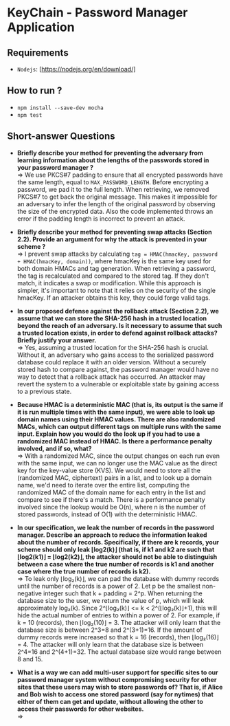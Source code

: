 # KeyChain - Password Manager Application

## Requirements
- `Nodejs`: [https://nodejs.org/en/download/]
## How to run ?
- `npm install --save-dev mocha`
- `npm test`

## Short-answer Questions

- <b>Briefly describe your method for preventing the adversary from learning information about
the lengths of the passwords stored in your password manager ?</b><br>
=> We use PKCS#7 padding to ensure that all encrypted passwords have the same length, equal to `MAX_PASSWORD_LENGTH`. Before encrypting a password, we pad it to the full length. When retrieving, we removed PKCS#7 to get back the original message. This makes it impossible for an adversary to infer the length of the original password by observing the size of the encrypted data. Also the code implemented throws an error if the padding length is incorrect to prevent an attack.

- <b>Briefly describe your method for preventing swap attacks (Section 2.2). Provide an argument
for why the attack is prevented in your scheme ?</b><br>
=> I prevent swap attacks by calculating `tag = HMAC(hmacKey, password + HMAC(hmacKey, domain))`, where hmacKey is the same key used for both domain HMACs and tag generation. When retrieving a password, the tag is recalculated and compared to the stored tag. If they don't match, it indicates a swap or modification. While this approach is simpler, it's important to note that it relies on the security of the single hmacKey. If an attacker obtains this key, they could forge valid tags.

- <b>In our proposed defense against the rollback attack (Section 2.2), we assume that we can store
the SHA-256 hash in a trusted location beyond the reach of an adversary. Is it necessary to
assume that such a trusted location exists, in order to defend against rollback attacks? Briefly
justify your answer.</b><br>
=> Yes, assuming a trusted location for the SHA-256 hash is crucial. Without it, an adversary who gains access to the serialized password database could replace it with an older version. Without a securely stored hash to compare against, the password manager would have no way to detect that a rollback attack has occurred. An attacker may revert the system to a vulnerable or exploitable state by gaining access to a previous state.

- <b>Because HMAC is a deterministic MAC (that is, its output is the same if it is run multiple
times with the same input), we were able to look up domain names using their HMAC values.
There are also randomized MACs, which can output different tags on multiple runs with the
same input. Explain how you would do the look up if you had to use a randomized MAC
instead of HMAC. Is there a performance penalty involved, and if so, what?</b><br>
=> With a randomized MAC, since the output changes on each run even with the same input, we can no longer use the MAC value as the direct key for the key-value store (KVS). We would need to store all the (randomized MAC, ciphertext) pairs in a list, and to look up a domain name, we'd need to iterate over the entire list, computing the randomized MAC of the domain name for each entry in the list and compare to see if there's a match. There is a performance penalty involved since the lookup would be O(n), where n is the number of stored passwords, instead of O(1) with the deterministic HMAC.

- <b>In our specification, we leak the number of records in the password manager. Describe an
approach to reduce the information leaked about the number of records. Specifically, if there
are k records, your scheme should only leak ⌊log2(k)⌋ (that is, if k1 and k2 are such that
⌊log2(k1)⌋ = ⌊log2(k2)⌋, the attacker should not be able to distinguish between a case where
the true number of records is k1 and another case where the true number of records is k2).</b><br>
=> To leak only ⌊log₂(k)⌋, we can pad the database with dummy records until the number of records is a power of 2. Let p be the smallest non-negative integer such that k + padding = 2^p.
When returning the database size to the user, we return the value of p, which will leak approximately log₂(k). Since 2^⌊log₂(k)⌋ <= k < 2^(⌊log₂(k)⌋+1), this will hide the actual number of entries to within a power of 2.
For example, if k = 10 (records), then ⌊log₂(10)⌋ = 3. The attacker will only learn that the database size is between 2^3=8 and 2^(3+1)=16.
If the amount of dummy records were increased so that k = 16 (records), then ⌊log₂(16)⌋ = 4. The attacker will only learn that the database size is between 2^4=16 and 2^(4+1)=32.
The actual database size would range between 8 and 15.

- <b>What is a way we can add multi-user support for specific sites to our password manager
system without compromising security for other sites that these users may wish to store
passwords of? That is, if Alice and Bob wish to access one stored password (say for nytimes)
that either of them can get and update, without allowing the other to access their passwords
for other websites.</b><br>
=> 